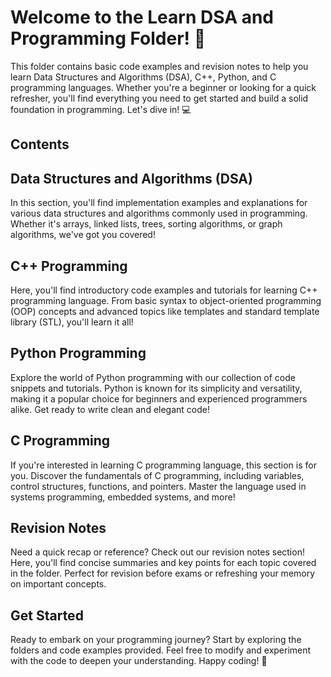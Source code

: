 # Welcome to the Learn DSA and Programming Folder! 🚀

This folder contains basic code examples and revision notes to help you learn Data Structures and Algorithms (DSA), C++, Python, and C programming languages. Whether you're a beginner or looking for a quick refresher, you'll find everything you need to get started and build a solid foundation in programming. Let's dive in! 💻

## Contents

## Data Structures and Algorithms (DSA)

In this section, you'll find implementation examples and explanations for various data structures and algorithms commonly used in programming. Whether it's arrays, linked lists, trees, sorting algorithms, or graph algorithms, we've got you covered!

## C++ Programming

Here, you'll find introductory code examples and tutorials for learning C++ programming language. From basic syntax to object-oriented programming (OOP) concepts and advanced topics like templates and standard template library (STL), you'll learn it all!

## Python Programming

Explore the world of Python programming with our collection of code snippets and tutorials. Python is known for its simplicity and versatility, making it a popular choice for beginners and experienced programmers alike. Get ready to write clean and elegant code!

## C Programming

If you're interested in learning C programming language, this section is for you. Discover the fundamentals of C programming, including variables, control structures, functions, and pointers. Master the language used in systems programming, embedded systems, and more!

## Revision Notes

Need a quick recap or reference? Check out our revision notes section! Here, you'll find concise summaries and key points for each topic covered in the folder. Perfect for revision before exams or refreshing your memory on important concepts.

## Get Started

Ready to embark on your programming journey? Start by exploring the folders and code examples provided. Feel free to modify and experiment with the code to deepen your understanding. Happy coding! 🌟

